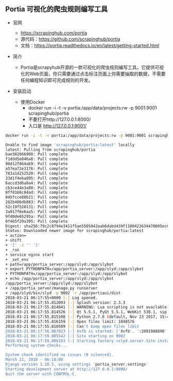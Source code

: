 ## Portia 可视化的爬虫规则编写工具
- 官网
    - https://scrapinghub.com/portia
    - 源代码：https://github.com/scrapinghub/portia
    - 文档：https://portia.readthedocs.io/en/latest/getting-started.html
    
- 简介
    - Portia是scrapyhub开源的一款可视化的爬虫规则编写工具。它提供可视化的Web页面，你只需要通过点击标注页面上你需要抽取的数据，不需要任何编程知识即可完成规则的开发。
    
    
- 安装启动
    - 使用Docker
        - docker run -i -t -v portia:/app/data/projects:rw -p 9001:9001 scrapinghub/portia
        - 不要打开http://127.0.0.1:8000/
        - 入口是 http://127.0.0.1:9001/
```bash
docker run -i -t -v portia:/app/data/projects:rw -p 9001:9001 scrapinghub/portia

Unable to find image 'scrapinghub/portia:latest' locally
latest: Pulling from scrapinghub/portia
bae382666908: Pull complete
f1ddd5e846a8: Pull complete
90d12f864ab9: Pull complete
a57ea72e3176: Pull complete
783a14252520: Pull complete
33d1f4eba895: Pull complete
6accd3d6a8a4: Pull complete
cb3ce44e3a98: Pull complete
8ff8168c84ad: Pull complete
045fcce88b21: Pull complete
282b406db883: Pull complete
52c19f528131: Pull complete
3a917f6e6aa5: Pull complete
9fd0de65295a: Pull complete
0f4b5f29a395: Pull complete
Digest: sha256:79c2c8794e3411f5ae5585042aab6dabd439f1100422634470605ec62d2d9db1
Status: Downloaded newer image for scrapinghub/portia:latest
+ action=
+ shift
+ '[' -z '' ']'
+ _run
+ service nginx start
+ _set_env
+ path=/app/portia_server:/app/slyd:/app/slybot
+ export PYTHONPATH=/app/portia_server:/app/slyd:/app/slybot
+ PYTHONPATH=/app/portia_server:/app/slyd:/app/slybot
+ echo /app/portia_server:/app/slyd:/app/slybot
/app/portia_server:/app/slyd:/app/slybot
+ /app/portia_server/manage.py runserver
+ /app/slyd/bin/slyd -p 9002 -r /app/portiaui/dist
2018-03-21 06:17:55+0000 [-] Log opened.
2018-03-21 06:17:55.812093 [-] Splash version: 2.3.3
2018-03-21 06:17:55.814041 [-] WARNING: Lua scripting is not available because 'lupa' Python package is not installed
2018-03-21 06:17:55.814526 [-] Qt 5.5.1, PyQt 5.5.1, WebKit 538.1, sip 4.17, Twisted 17.9.0
2018-03-21 06:17:55.815100 [-] Python 2.7.6 (default, Nov 23 2017, 15:49:48) [GCC 4.8.4]
2018-03-21 06:17:55.816159 [-] Open files limit: 1048576
2018-03-21 06:17:55.816509 [-] Can't bump open files limit
2018-03-21 06:17:56.067923 [-] Xvfb is started: ['Xvfb', ':2091988890', '-screen', '0', '1024x768x24', '-nolisten', 'tcp']
2018-03-21 06:17:59.005542 [-] Site starting on 9002
2018-03-21 06:17:59.006193 [-] Starting factory <slyd.server.Site instance at 0x7f4391d330e0>
Performing system checks...

System check identified no issues (0 silenced).
March 21, 2018 - 06:18:00
Django version 1.10.5, using settings 'portia_server.settings'
Starting development server at http://127.0.0.1:8000/
Quit the server with CONTROL-C.
```        
        